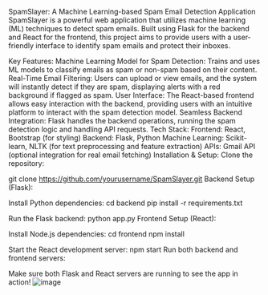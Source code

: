 SpamSlayer: A Machine Learning-based Spam Email Detection Application
SpamSlayer is a powerful web application that utilizes machine learning (ML) techniques to detect spam emails. Built using Flask for the backend and React for the frontend, this project aims to provide users with a user-friendly interface to identify spam emails and protect their inboxes.

Key Features:
Machine Learning Model for Spam Detection: Trains and uses ML models to classify emails as spam or non-spam based on their content.
Real-Time Email Filtering: Users can upload or view emails, and the system will instantly detect if they are spam, displaying alerts with a red background if flagged as spam.
User Interface: The React-based frontend allows easy interaction with the backend, providing users with an intuitive platform to interact with the spam detection model.
Seamless Backend Integration: Flask handles the backend operations, running the spam detection logic and handling API requests.
Tech Stack:
Frontend: React, Bootstrap (for styling)
Backend: Flask, Python
Machine Learning: Scikit-learn, NLTK (for text preprocessing and feature extraction)
APIs: Gmail API (optional integration for real email fetching)
Installation & Setup:
Clone the repository:


git clone https://github.com/yourusername/SpamSlayer.git
Backend Setup (Flask):

Install Python dependencies:
cd backend
pip install -r requirements.txt

Run the Flask backend:
python app.py
Frontend Setup (React):

Install Node.js dependencies:
cd frontend
npm install

Start the React development server:
npm start
Run both backend and frontend servers:

Make sure both Flask and React servers are running to see the app in action!
![image](https://github.com/user-attachments/assets/f31d403e-c415-415e-9680-64b6015435e4)

